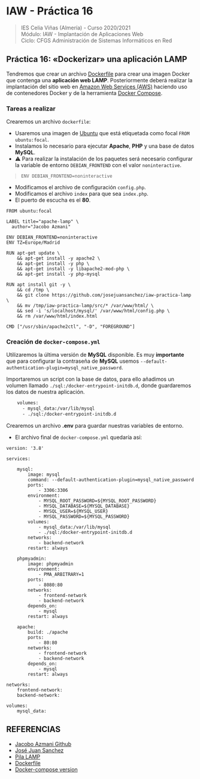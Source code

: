 # IAW - Práctica 16
>IES Celia Viñas (Almería) - Curso 2020/2021   
>Módulo: IAW - Implantación de Aplicaciones Web   
>Ciclo: CFGS Administración de Sistemas Informáticos en Red 

## Práctica 16: «Dockerizar» una aplicación LAMP
Tendremos que crear un archivo [Dockerfile](https://docs.docker.com/engine/reference/builder/) para crear una imagen Docker que contenga una **aplicación web LAMP**. Posteriormente deberá realizar la implantación del sitio web en [Amazon Web Services (AWS)](https://aws.amazon.com/es/) haciendo uso de contenedores Docker y de la herramienta [Docker Compose](https://docs.docker.com/compose/).

### Tareas a realizar
Crearemos un archivo ```dockerfile```: 
- Usaremos una imagen de [Ubuntu](https://ubuntu.com/) que está etiquetada como focal ```FROM ubuntu:focal```.
- Instalamos lo necesario para ejecutar **Apache**, **PHP** y una base de datos **MySQL**.
- :warning: Para realizar la instalación de los paquetes será necesario configurar la variable de entorno ```DEBIAN_FRONTEND``` con el valor ```noninteractive```.
> ```ENV DEBIAN_FRONTEND=noninteractive``` 

- Modificamos el archivo de configuración ```config.php```.
- Modificamos el archivo ```index``` para que sea ```index.php```.
- El puerto de escucha es el **80**.

```
FROM ubuntu:focal

LABEL title="apache-lamp" \
  author="Jacobo Azmani"

ENV DEBIAN_FRONTEND=noninteractive 
ENV TZ=Europe/Madrid

RUN apt-get update \
    && apt-get install -y apache2 \
    && apt-get install -y php \
    && apt-get install -y libapache2-mod-php \
    && apt-get install -y php-mysql

RUN apt install git -y \
    && cd /tmp \
    && git clone https://github.com/josejuansanchez/iaw-practica-lamp \
    && mv /tmp/iaw-practica-lamp/src/* /var/www/html/ \
    && sed -i 's/localhost/mysql/' /var/www/html/config.php \
    && rm /var/www/html/index.html

CMD ["/usr/sbin/apache2ctl", "-D", "FOREGROUND"] 
```

### Creación de ```docker-compose.yml```
Utilizaremos la última versión de **MySQL** disponible. Es muy **importante** que para configurar la contraseña de **MySQL** usemos ```--default-authentication-plugin=mysql_native_password```.

Importaremos un script con la base de datos, para ello añadimos un volumen llamado ```./sql:/docker-entrypoint-initdb.d```, donde guardaremos los datos de nuestra aplicación.
```bash
    volumes:
      - mysql_data:/var/lib/mysql
      - ./sql:/docker-entrypoint-initdb.d 
```

Crearemos un archivo **.env** para guardar nuestras variables de entorno.
- El archivo final de ```docker-compose.yml``` quedaría así:

```
version: '3.8'

services:

    mysql:
        image: mysql
        command: --default-authentication-plugin=mysql_native_password
        ports:
            - 3306:3306
        environment:
            - MYSQL_ROOT_PASSWORD=${MYSQL_ROOT_PASSWORD}
            - MYSQL_DATABASE=${MYSQL_DATABASE}
            - MYSQL_USER=${MYSQL_USER}
            - MYSQL_PASSWORD=${MYSQL_PASSWORD}
        volumes:
            - mysql_data:/var/lib/mysql
            - ./sql:/docker-entrypoint-initdb.d
        networks:
            - backend-network
        restart: always
    
    phpmyadmin:
        image: phpmyadmin
        environment:
            - PMA_ARBITRARY=1
        ports:
            - 8080:80
        networks:
            - frontend-network
            - backend-network
        depends_on: 
            - mysql
        restart: always

    apache:
        build: ./apache
        ports:
            - 80:80
        networks:
            - frontend-network
            - backend-network
        depends_on: 
            - mysql
        restart: always

networks:
    frontend-network:
    backend-network:

volumes:
    mysql_data:
```

## REFERENCIAS
- [Jacobo Azmani Github](https://github.com/jacobo87/IAW-Practica-PrestaShop-Docker)
- [José Juan Sanchez](https://josejuansanchez.org/iaw/practica-16/index.html)
- [Pila LAMP](https://github.com/josejuansanchez/iaw-practica-lamp)
- [Dockerfile](https://docs.docker.com/engine/reference/builder/)
- [Docker-compose version](https://docs.docker.com/compose/compose-file/compose-versioning/)
